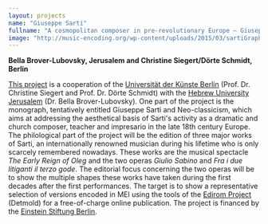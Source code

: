 ```yaml
---
layout: projects
name: "Giuseppe Sarti"
fullname: "A cosmopolitan composer in pre-revolutionary Europe – Giuseppe Sarti"
image: "http://music-encoding.org/wp-content/uploads/2015/03/sartiGraphic02trans.png"
---
```

**Bella Brover-Lubovsky, Jerusalem and Christine Siegert/Dörte Schmidt, Berlin**

[This project](https://www.udk-berlin.de/musikwissenschaft/sarti) is a cooperation of the [Universität der Künste Berlin](http://www.udk-berlin.de/sites/content/themen/aktuelles/index_ger.html) (Prof. Dr. Christine Siegert and Prof. Dr. Dörte Schmidt) with the [Hebrew University Jerusalem](http://new.huji.ac.il/en) (Dr. Bella Brover-Lubovsky). One part of the project is the monograph, tentatively entitled Giuseppe Sarti and Neo-classicism, which aims at addressing the aesthetical basis of Sarti's activity as a dramatic and church composer, teacher and impresario in the late 18th century Europe.  The philological part of the project will be the edition of three major works of Sarti, an internationally renowned musician during his lifetime who is only scarcely remembered nowadays. These works are the musical spectacle _The Early Reign of Oleg_ and the two operas _Giulio Sabino_ and _Fra i due litiganti il terzo gode_. The editorial focus concerning the two operas will be to show the multiple shapes these works have taken during the first decades after the first performances. The target is to show a representative selection of versions encoded in MEI using the tools of the [Edirom Project](http://www.edirom.de) (Detmold) for a free-of-charge online publication. The project is financed by the [Einstein Stiftung Berlin](http://www.einsteinfoundation.de/de/start.html).
